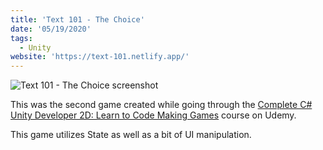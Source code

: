 ```yaml
---
title: 'Text 101 - The Choice'
date: '05/19/2020'
tags:
  - Unity
website: 'https://text-101.netlify.app/'
---
```


![Text 101 - The Choice screenshot](/static/images/content/screen-shot-2020-05-20-at-12.07.42-am.png)

This was the second game created while going through the [Complete C# Unity Developer 2D: Learn to Code Making Games](https://www.udemy.com/course/unitycourse/) course on Udemy.

This game utilizes State as well as a bit of UI manipulation.
